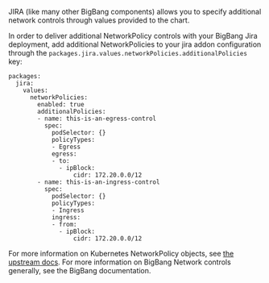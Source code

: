 
JIRA (like many other BigBang components) allows you to specify additional network controls through values provided to the chart.

In order to deliver additional NetworkPolicy controls with your BigBang Jira deployment, add additional NetworkPolicies to your jira addon configuration through the `packages.jira.values.networkPolicies.additionalPolicies` key:

```
packages:
  jira:
    values:
      networkPolicies:
        enabled: true
        additionalPolicies:
        - name: this-is-an-egress-control
          spec:
            podSelector: {}
            policyTypes:
            - Egress
            egress:
            - to:
              - ipBlock:
                  cidr: 172.20.0.0/12
        - name: this-is-an-ingress-control
          spec:
            podSelector: {}
            policyTypes:
            - Ingress
            ingress:
            - from:
              - ipBlock:
                  cidr: 172.20.0.0/12
```

For more information on Kubernetes NetworkPolicy objects, see [the upstream docs](https://kubernetes.io/docs/concepts/services-networking/network-policies/). For more information on BigBang Network controls generally, see the BigBang documentation.